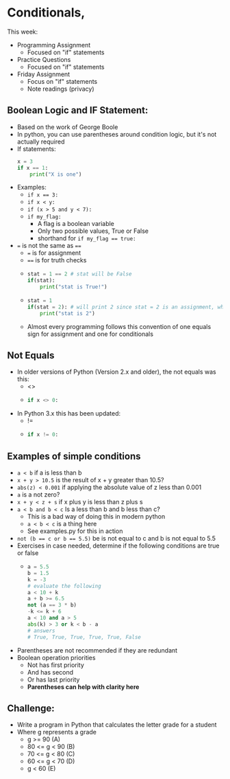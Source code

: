 # Conditionals, 

This week:
- Programming Assignment
  - Focused on "if" statements
- Practice Questions
  - Focused on "if" statements
- Friday Assignment
  - Focus on "if" statements
  - Note readings (privacy)

## Boolean Logic and IF Statement:
- Based on the work of George Boole
- In python, you can use parentheses around condition logic, but it's not actually required
- If statements: 
    ```python
    x = 3
    if x == 1:
        print("X is one")
- Examples:
  - `if x == 3:`
  - `if x < y:`
  - `if (x > 5 and y < 7):`
  - `if my_flag:`
    - A flag is a boolean variable
    - Only two possible values, True or False
    - shorthand for `if my_flag == true:`
- `=` is not the same as `==`
  - `=` is for assignment
  - `==` is for truth checks
  - ```python
    stat = 1 == 2 # stat will be False
    if(stat):
        print("stat is True!")
  - ```python
    stat = 1
    if(stat = 2): # will print 2 since stat = 2 is an assignment, which evaluates to true
        print("stat is 2") 
  - Almost every programming follows this convention of one equals sign for assignment and one for conditionals
## Not Equals
- In older versions of Python (Version 2.x and older), the not equals was this:
  - <>
  - ```python
    if x <> 0:
- In Python 3.x this has been updated:
  - !=
  - ```python
    if x != 0:
    
## Examples of simple conditions
- `a < b` if a is less than b
- `x + y > 10.5` is the result of x + y greater than 10.5?
- `abs(z) < 0.001` if applying the absolute value of z less than 0.001
- `a` is a not zero?
- `x + y < z + s` if x plus y is less than z plus s
- `a < b and b < c` Is a less than b and b less than c? 
  - This is a bad way of doing this in modern python
  - `a < b < c` is a thing here
  - See examples.py for this in action
- `not (b == c or b == 5.5)` be is not equal to c and b is not equal to 5.5
- Exercises in case needed, determine if the following conditions are true or false
  - ```python
    a = 5.5
    b = 1.5
    k = -3
    # evaluate the following
    a < 10 + k
    a + b >= 6.5
    not (a == 3 * b)
    -k <= k + 6
    a < 10 and a > 5
    abs(k) > 3 or k < b - a
    # answers
    # True, True, True, True, True, False
- Parentheses are not recommended if they are redundant
- Boolean operation priorities
  - Not has first priority
  - And has second
  - Or has last priority
  - **Parentheses can help with clarity here**

## Challenge:
- Write a program in Python that calculates the letter grade for a student 
- Where g represents a grade
  - g >= 90 (A)
  - 80 <= g < 90 (B)
  - 70 <= g < 80 (C)
  - 60 <= g < 70 (D)
  - g < 60 (E)
    